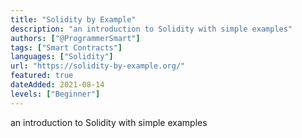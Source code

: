 ```yaml
---
title: "Solidity by Example"
description: "an introduction to Solidity with simple examples"
authors: ["@ProgrammerSmart"]
tags: ["Smart Contracts"]
languages: ["Solidity"]
url: "https://solidity-by-example.org/"
featured: true
dateAdded: 2021-08-14
levels: ["Beginner"]
---
```


an introduction to Solidity with simple examples